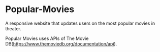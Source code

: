 # Popular-Movies
A responsive website that updates users on the most popular movies in theater. 

Popular Movies uses APIs of The Movie DB(https://www.themoviedb.org/documentation/api).
